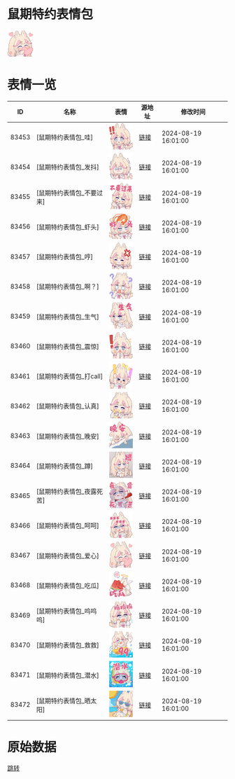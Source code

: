 # 鼠期特约表情包

<img src="./cover.png" height="60" alt="cover" />

# 表情一览

|ID|名称|表情|源地址|修改时间|
|----|----|----|----|----|
|83453|[鼠期特约表情包_哇]|<img src="./pic/083453_%5B鼠期特约表情包_哇%5D.png" height="60" alt="哇"/>|[链接](https://i0.hdslb.com/bfs/garb/371effe6b7bdbdba4e835f327d6a4e62b06fb51c.png)|2024-08-19 16:01:00|
|83454|[鼠期特约表情包_发抖]|<img src="./pic/083454_%5B鼠期特约表情包_发抖%5D.png" height="60" alt="发抖"/>|[链接](https://i0.hdslb.com/bfs/garb/4408fb0e943a05f16335bd68c0d2e1da39d0d0d4.png)|2024-08-19 16:01:00|
|83455|[鼠期特约表情包_不要过来]|<img src="./pic/083455_%5B鼠期特约表情包_不要过来%5D.png" height="60" alt="不要过来"/>|[链接](https://i0.hdslb.com/bfs/garb/25cf8785940932c0c5df8f9492135f2434421e3c.png)|2024-08-19 16:01:00|
|83456|[鼠期特约表情包_虾头]|<img src="./pic/083456_%5B鼠期特约表情包_虾头%5D.png" height="60" alt="虾头"/>|[链接](https://i0.hdslb.com/bfs/garb/3fcb287ac35ead6a9abb6fa13e948aed9ca654f7.png)|2024-08-19 16:01:00|
|83457|[鼠期特约表情包_哼]|<img src="./pic/083457_%5B鼠期特约表情包_哼%5D.png" height="60" alt="哼"/>|[链接](https://i0.hdslb.com/bfs/garb/79e1d03830990301e8b6cbd6f0df0229ec159633.png)|2024-08-19 16:01:00|
|83458|[鼠期特约表情包_啊？]|<img src="./pic/083458_%5B鼠期特约表情包_啊？%5D.png" height="60" alt="啊？"/>|[链接](https://i0.hdslb.com/bfs/garb/18fb150a4492547a7c44fb3eb1b570619cd37c76.png)|2024-08-19 16:01:00|
|83459|[鼠期特约表情包_生气]|<img src="./pic/083459_%5B鼠期特约表情包_生气%5D.png" height="60" alt="生气"/>|[链接](https://i0.hdslb.com/bfs/garb/7575de7c3a33e94c689f87e7e0c0d292a431d09f.png)|2024-08-19 16:01:00|
|83460|[鼠期特约表情包_震惊]|<img src="./pic/083460_%5B鼠期特约表情包_震惊%5D.png" height="60" alt="震惊"/>|[链接](https://i0.hdslb.com/bfs/garb/04741e6482620cb160e4cb406a67deec947799ba.png)|2024-08-19 16:01:00|
|83461|[鼠期特约表情包_打call]|<img src="./pic/083461_%5B鼠期特约表情包_打call%5D.png" height="60" alt="打call"/>|[链接](https://i0.hdslb.com/bfs/garb/0c5cc2b38361c9f6e0cc90632737bf09dcd9ad64.png)|2024-08-19 16:01:00|
|83462|[鼠期特约表情包_认真]|<img src="./pic/083462_%5B鼠期特约表情包_认真%5D.png" height="60" alt="认真"/>|[链接](https://i0.hdslb.com/bfs/garb/313a47b0f710527caf00fb4c1c1c91f73e0482a5.png)|2024-08-19 16:01:00|
|83463|[鼠期特约表情包_晚安]|<img src="./pic/083463_%5B鼠期特约表情包_晚安%5D.png" height="60" alt="晚安"/>|[链接](https://i0.hdslb.com/bfs/garb/d7459ce407ba33f5eea70b204a426b8214673d3b.png)|2024-08-19 16:01:00|
|83464|[鼠期特约表情包_蹲]|<img src="./pic/083464_%5B鼠期特约表情包_蹲%5D.png" height="60" alt="蹲"/>|[链接](https://i0.hdslb.com/bfs/garb/224187fb8565f616a9db8f306ef459061645c87e.png)|2024-08-19 16:01:00|
|83465|[鼠期特约表情包_夜露死苦]|<img src="./pic/083465_%5B鼠期特约表情包_夜露死苦%5D.png" height="60" alt="夜露死苦"/>|[链接](https://i0.hdslb.com/bfs/garb/94419378f5d0117c78fdcace8e8eeea350f07bb1.png)|2024-08-19 16:01:00|
|83466|[鼠期特约表情包_呵呵]|<img src="./pic/083466_%5B鼠期特约表情包_呵呵%5D.png" height="60" alt="呵呵"/>|[链接](https://i0.hdslb.com/bfs/garb/840aa84a2b6bd58dfa0ccd1b1ed41bb6cb284ff1.png)|2024-08-19 16:01:00|
|83467|[鼠期特约表情包_爱心]|<img src="./pic/083467_%5B鼠期特约表情包_爱心%5D.png" height="60" alt="爱心"/>|[链接](https://i0.hdslb.com/bfs/garb/0a408d277b211af9813a03df652c30534bff99cd.png)|2024-08-19 16:01:00|
|83468|[鼠期特约表情包_吃瓜]|<img src="./pic/083468_%5B鼠期特约表情包_吃瓜%5D.png" height="60" alt="吃瓜"/>|[链接](https://i0.hdslb.com/bfs/garb/6f0fb4eccb4ba6fe22f7e5f7a6e4469d8c3c8579.png)|2024-08-19 16:01:00|
|83469|[鼠期特约表情包_呜呜呜]|<img src="./pic/083469_%5B鼠期特约表情包_呜呜呜%5D.png" height="60" alt="呜呜呜"/>|[链接](https://i0.hdslb.com/bfs/garb/028e2bbab6b9d69df8f4c73c0b4e2ca488b1d960.png)|2024-08-19 16:01:00|
|83470|[鼠期特约表情包_救救]|<img src="./pic/083470_%5B鼠期特约表情包_救救%5D.png" height="60" alt="救救"/>|[链接](https://i0.hdslb.com/bfs/garb/de9be1f16c00a2d9c97c1643e5e431678b750695.png)|2024-08-19 16:01:00|
|83471|[鼠期特约表情包_潜水]|<img src="./pic/083471_%5B鼠期特约表情包_潜水%5D.png" height="60" alt="潜水"/>|[链接](https://i0.hdslb.com/bfs/garb/355e9f1835b287a3218e54f6f56dbd7e14a2da0b.png)|2024-08-19 16:01:00|
|83472|[鼠期特约表情包_晒太阳]|<img src="./pic/083472_%5B鼠期特约表情包_晒太阳%5D.png" height="60" alt="晒太阳"/>|[链接](https://i0.hdslb.com/bfs/garb/5f1da5a29f6bd8c41d8c83fd5b121fe1b8b9697b.png)|2024-08-19 16:01:00|

# 原始数据

[跳转](./raw.json)

